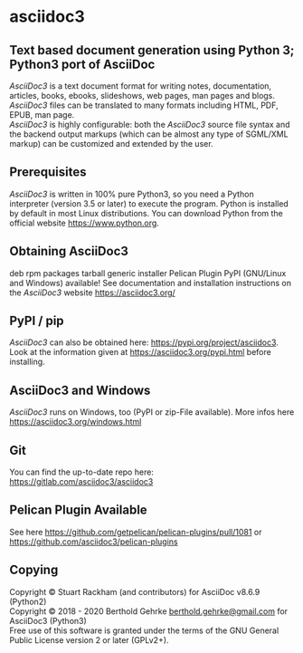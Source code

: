 # asciidoc3
## Text based document generation using Python 3; Python3 port of AsciiDoc

*AsciiDoc3* is a text document format for writing notes, documentation, articles, books,
ebooks, slideshows, web pages, man pages and blogs. *AsciiDoc3* files can be translated to many
formats including HTML, PDF, EPUB, man page.<br/>
*AsciiDoc3* is highly configurable: both the *AsciiDoc3* source file syntax and the backend output markups
(which can be almost any type of SGML/XML markup) can be customized and extended by the user.

## Prerequisites
*AsciiDoc3* is written in 100% pure Python3, so you need a Python interpreter (version 3.5 or later) to execute the program.
Python is installed by default in most Linux distributions. You can download Python from the official website
https://www.python.org.

## Obtaining AsciiDoc3
deb rpm packages tarball generic installer Pelican Plugin PyPI (GNU/Linux and Windows) available! See documentation and installation instructions on the *AsciiDoc3* website https://asciidoc3.org/ 

## PyPI / pip
*AsciiDoc3* can also be obtained here: https://pypi.org/project/asciidoc3. Look at the information given at https://asciidoc3.org/pypi.html before installing.

## AsciiDoc3 and Windows
*AsciiDoc3* runs on Windows, too (PyPI or zip-File available). More infos here https://asciidoc3.org/windows.html

## Git
You can find the up-to-date repo here: https://gitlab.com/asciidoc3/asciidoc3

## Pelican Plugin Available
See here https://github.com/getpelican/pelican-plugins/pull/1081 or https://github.com/asciidoc3/pelican-plugins

## Copying
Copyright © Stuart Rackham (and contributors) for AsciiDoc v8.6.9 (Python2)<br/>
Copyright © 2018 - 2020 Berthold Gehrke <berthold.gehrke@gmail.com> for AsciiDoc3 (Python3)<br/>
Free use of this software is granted under the terms of the GNU General Public License version 2 or later (GPLv2+).
